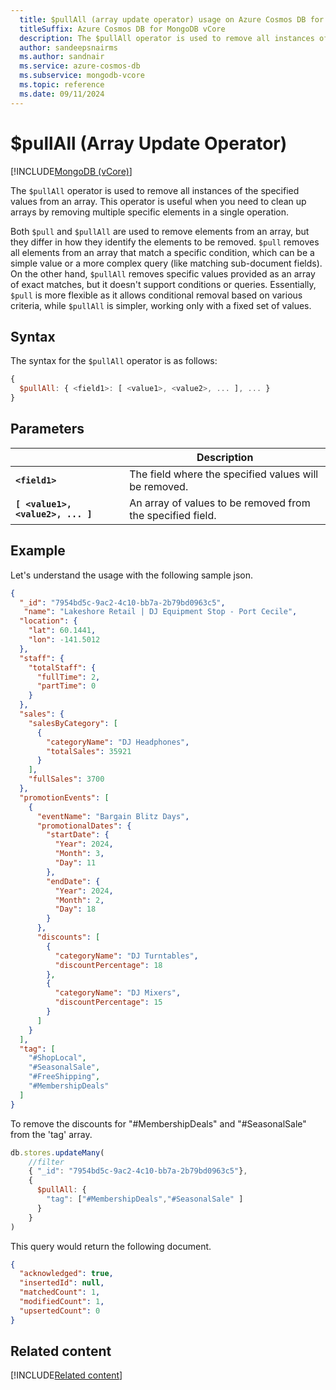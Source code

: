 ```yaml
---
  title: $pullAll (array update operator) usage on Azure Cosmos DB for MongoDB vCore
  titleSuffix: Azure Cosmos DB for MongoDB vCore
  description: The $pullAll operator is used to remove all instances of the specified values from an array.  
  author: sandeepsnairms
  ms.author: sandnair
  ms.service: azure-cosmos-db
  ms.subservice: mongodb-vcore
  ms.topic: reference
  ms.date: 09/11/2024
---
```


# $pullAll (Array Update Operator)

[!INCLUDE[MongoDB (vCore)](~/reusable-content/ce-skilling/azure/includes/cosmos-db/includes/appliesto-mongodb-vcore.md)]

The `$pullAll` operator is used to remove all instances of the specified values from an array. This operator is useful when you need to clean up arrays by removing multiple specific elements in a single operation.

Both `$pull` and `$pullAll` are used to remove elements from an array, but they differ in how they identify the elements to be removed. `$pull` removes all elements from an array that match a specific condition, which can be a simple value or a more complex query (like matching sub-document fields). On the other hand, `$pullAll` removes specific values provided as an array of exact matches, but it doesn't support conditions or queries. Essentially, `$pull` is more flexible as it allows conditional removal based on various criteria, while `$pullAll` is simpler, working only with a fixed set of values.

## Syntax

The syntax for the `$pullAll` operator is as follows:

```javascript
{
  $pullAll: { <field1>: [ <value1>, <value2>, ... ], ... }
}
```
## Parameters

| | Description |
| --- | --- |
| **`<field1>`**| The field where the specified values will be removed.|
| **`[ <value1>, <value2>, ... ]`**| An array of values to be removed from the specified field.|

## Example

Let's understand the usage with the following sample json.
```json
{
  "_id": "7954bd5c-9ac2-4c10-bb7a-2b79bd0963c5",
   "name": "Lakeshore Retail | DJ Equipment Stop - Port Cecile",
  "location": {
    "lat": 60.1441,
    "lon": -141.5012
  },
  "staff": {
    "totalStaff": {
      "fullTime": 2,
      "partTime": 0
    }
  },
  "sales": {
    "salesByCategory": [
      {
        "categoryName": "DJ Headphones",
        "totalSales": 35921
      }
    ],
    "fullSales": 3700
  },
  "promotionEvents": [
    {
      "eventName": "Bargain Blitz Days",
      "promotionalDates": {
        "startDate": {
          "Year": 2024,
          "Month": 3,
          "Day": 11
        },
        "endDate": {
          "Year": 2024,
          "Month": 2,
          "Day": 18
        }
      },
      "discounts": [
        {
          "categoryName": "DJ Turntables",
          "discountPercentage": 18
        },
        {
          "categoryName": "DJ Mixers",
          "discountPercentage": 15
        }
      ]
    }
  ],
  "tag": [
    "#ShopLocal",
    "#SeasonalSale",
    "#FreeShipping",
    "#MembershipDeals"
  ]
}
```


To remove the discounts for "#MembershipDeals" and "#SeasonalSale" from the 'tag' array.

```javascript
db.stores.updateMany(
    //filter
    { "_id": "7954bd5c-9ac2-4c10-bb7a-2b79bd0963c5"},
    {
      $pullAll: {
        "tag": ["#MembershipDeals","#SeasonalSale" ]
      }
    }
)
```
This query would return the following document.

```json
{
  "acknowledged": true,
  "insertedId": null,
  "matchedCount": 1,
  "modifiedCount": 1,
  "upsertedCount": 0
}

```
## Related content
[!INCLUDE[Related content](../includes/related-content.md)]